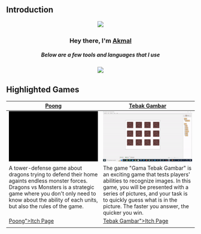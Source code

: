 ## Introduction
<p align="center">
<img src="https://readme-typing-svg.demolab.com/?lines=Aspiring%20game%20programmer%20and%20designer;2+%2B%20years%20of%20coding%20experience&font=Fira%20Code&center=true&width=700&height=45&color=fff53a&vCenter=true&pause=1000&size=25" /></a>
</p>
</p>
  
<h3 align="center">Hey there, I'm <a href="https://github.com/misterdot10">Akmal</a></
h3>
<h5 align="center">Below are a few tools and languages that I use</h5>
<p align="center"> <a href="https://github.com/misterdot10"><img src="https://skillicons.dev/icons?i=unity,java,c,cs,python"> </a> </p>

## Highlighted Games 
<table width="100%">
  <thead>
    <tr>
      <th width="50%"><a href="https://akmal-assegaf.itch.io/game-poong">Poong </a></th>
      <th width="50%"><a href="https://akmal-assegaf.itch.io/game-tebak-gambar">Tebak Gambar </a>
</th>
    </tr>
  </thead>
  <tbody>
    <tr>
      <td><img src="https://github.com/misterdot10/misterdot10/blob/c726af3738b5c0f3918a359a596dc711dbe80ecb/poong.gif"/></td>
      <td><img src="https://github.com/misterdot10/misterdot10/blob/af85fb973d12f6e5342e53d18ce65aebccde892e/tebakgambar.gif"/></td>
    </tr>
    <tr>
      <td valign="text-top">A tower-defense game about dragons trying to defend their home againts endless monster forces. Dragons vs Monsters is a strategic game where you don't only need to know about the ability of each units, but also the rules of the game.</td>
      <td valign="text-top"">The game "Gama Tebak Gambar" is an exciting game that tests players' abilities to recognize images. In this game, you will be presented with a series of pictures, and your task is to quickly guess what is in the picture. The faster you answer, the quicker you win.<div></div></td>
    </tr>
    <tr>
      <td><a href="https://akmal-assegaf.itch.io/game-poong">Poong">Itch Page</td>
      <td><a href="https://akmal-assegaf.itch.io/game-tebak-gambar">Tebak Gambar">Itch Page</td>
    </tr>
    <tr>
      <td></td>
      <td></td>
    </tr>
  </tbody>
</table> 

<!--
**misterdot10/misterdot10** is a ✨ _special_ ✨ repository because its `README.md` (this file) appears on your GitHub profile.

Here are some ideas to get you started:

- 🔭 I’m currently working on ...
- 🌱 I’m currently learning ...
- 👯 I’m looking to collaborate on ...
- 🤔 I’m looking for help with ...
- 💬 Ask me about ...
- 📫 How to reach me: ...
- 😄 Pronouns: ...
- ⚡ Fun fact: ...
-->
